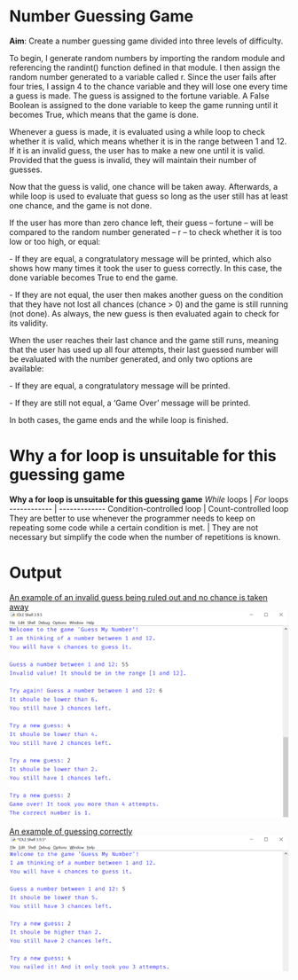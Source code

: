 # Number Guessing Game
**Aim**: Create a number guessing game divided into three levels of difficulty.
<p>To begin, I generate random numbers by importing the random module and referencing the randint() function defined in that module.  I then assign the random number generated to a variable called r. Since the user fails after four tries, I assign 4 to the chance variable and they will lose one every time a guess is made. The guess is assigned to the fortune variable. A False Boolean is assigned to the done variable to keep the game running until it becomes True, which means that the game is done.</p>
<p>Whenever a guess is made, it is evaluated using a while loop to check whether it is valid, which means whether it is in the range between 1 and 12. If it is an invalid guess, the user has to make a new one until it is valid. Provided that the guess is invalid, they will maintain their number of guesses.</p>
<p>Now that the guess is valid, one chance will be taken away. Afterwards, a while loop is used to evaluate that guess so long as the user still has at least one chance, and the game is not done. </p>
<p>If the user has more than zero chance left, their guess – fortune – will be compared to the random number generated – r – to check whether it is too low or too high, or equal:</p>
- If they are equal, a congratulatory message will be printed, which also shows how many times it took the user to guess correctly. In this case, the done variable becomes True to end the game.</p>
- If they are not equal, the user then makes another guess on the condition that they have not lost all chances (chance > 0) and the game is still running (not done). As always, the new guess is then evaluated again to check for its validity.</p>
<p>When the user reaches their last chance and the game still runs, meaning that the user has used up all four attempts, their last guessed number will be evaluated with the number generated, and only two options are available:</p>
- If they are equal, a congratulatory message will be printed.</p>
- If they are still not equal, a ‘Game Over’ message will be printed.</p>
<p>In both cases, the game ends and the while loop is finished.</p>

# Why a for loop is unsuitable for this guessing game
**Why a for loop is unsuitable for this guessing game**
_While_ loops | _For_ loops
------------ | -------------
Condition-controlled loop  | Count-controlled loop
They are better to use whenever the programmer needs to keep on repeating some code while a certain condition is met. | They are not necessary but simplify the code when the number of repetitions is known.

# Output
[An example of an invalid guess being ruled out and no chance is taken away](/assets/invalid-guess.png)
![An example of an invalid guess being ruled out and no chance is taken away](/assets/invalid-guess.png)

[An example of guessing correctly](/assets/correct-guess.png)</br>
![An example of guessing correctly](/assets/correct-guess.png)
